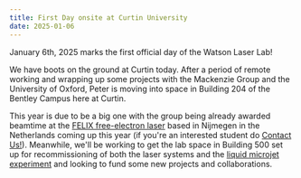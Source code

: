 ```yaml
---
title: First Day onsite at Curtin University
date: 2025-01-06
---
```


January 6th, 2025 marks the first official day of the Watson Laser Lab!

<!--More-->

We have boots on the ground at Curtin today. After a period of remote working and wrapping up some projects with the Mackenzie Group and the University of Oxford, Peter is moving into space in Building 204 of the Bentley Campus here at Curtin.

This year is due to be a big one with the group being already awarded beamtime at the [FELIX free-electron laser](https://www.ru.nl/en/hfml-felix) based in Nijmegen in the Netherlands coming up this year (if you're an interested student do [Contact Us!](https://watsonlaserlab.com/contact/)). Meanwhile, we'll be working to get the lab space in Building 500 set up for recommissioning of both the laser systems and the [liquid microjet experiment](https://watsonlaserlab.com/research/liquid_jets) and looking to fund some new projects and collaborations.